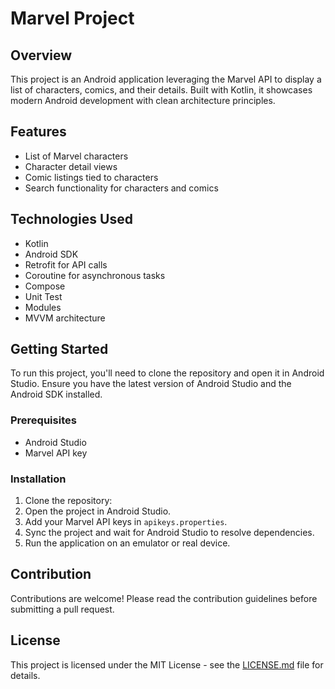 
# Marvel Project

## Overview
This project is an Android application leveraging the Marvel API to display a list of characters, comics, and their details. Built with Kotlin, it showcases modern Android development with clean architecture principles.

## Features
- List of Marvel characters
- Character detail views
- Comic listings tied to characters
- Search functionality for characters and comics

## Technologies Used
- Kotlin
- Android SDK
- Retrofit for API calls
- Coroutine for asynchronous tasks
- Compose
- Unit Test
- Modules
- MVVM architecture

## Getting Started
To run this project, you'll need to clone the repository and open it in Android Studio. Ensure you have the latest version of Android Studio and the Android SDK installed.

### Prerequisites
- Android Studio
- Marvel API key

### Installation
1. Clone the repository:
2. Open the project in Android Studio.
3. Add your Marvel API keys in `apikeys.properties`.
4. Sync the project and wait for Android Studio to resolve dependencies.
5. Run the application on an emulator or real device.

## Contribution
Contributions are welcome! Please read the contribution guidelines before submitting a pull request.

## License
This project is licensed under the MIT License - see the [LICENSE.md](LICENSE) file for details.
